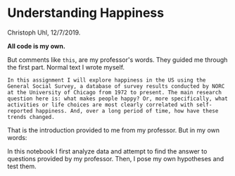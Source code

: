# Understanding Happiness
Christoph Uhl, 12/7/2019.

**All code is my own.**

But comments like `this`, are my professor's words. They guided me through the first part. Normal text I wrote myself.

`In this assignment I will explore happiness in the US using the General Social Survey, a database of survey results conducted by NORC at the University of Chicago from 1972 to present. The main research question here is: what makes people happy? Or, more specifically, what activities or life choices are most clearly correlated with self-reported happiness. And, over a long period of time, how have these trends changed.`

That is the introduction provided to me from my professor. But in my own words: 

In this notebook I first analyze data and attempt to find the answer to questions provided by my professor. Then, I pose my own hypotheses and test them.
